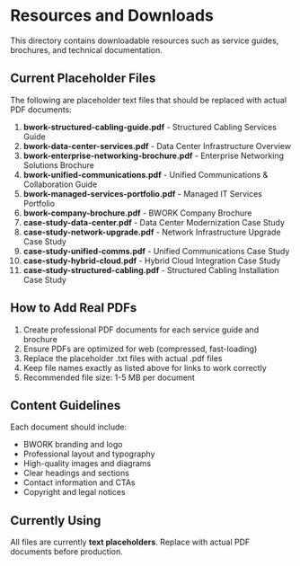 # Resources and Downloads

This directory contains downloadable resources such as service guides, brochures, and technical documentation.

## Current Placeholder Files

The following are placeholder text files that should be replaced with actual PDF documents:

1. **bwork-structured-cabling-guide.pdf** - Structured Cabling Services Guide
2. **bwork-data-center-services.pdf** - Data Center Infrastructure Overview
3. **bwork-enterprise-networking-brochure.pdf** - Enterprise Networking Solutions Brochure
4. **bwork-unified-communications.pdf** - Unified Communications & Collaboration Guide
5. **bwork-managed-services-portfolio.pdf** - Managed IT Services Portfolio
6. **bwork-company-brochure.pdf** - BWORK Company Brochure
7. **case-study-data-center.pdf** - Data Center Modernization Case Study
8. **case-study-network-upgrade.pdf** - Network Infrastructure Upgrade Case Study
9. **case-study-unified-comms.pdf** - Unified Communications Case Study
10. **case-study-hybrid-cloud.pdf** - Hybrid Cloud Integration Case Study
11. **case-study-structured-cabling.pdf** - Structured Cabling Installation Case Study

## How to Add Real PDFs

1. Create professional PDF documents for each service guide and brochure
2. Ensure PDFs are optimized for web (compressed, fast-loading)
3. Replace the placeholder .txt files with actual .pdf files
4. Keep file names exactly as listed above for links to work correctly
5. Recommended file size: 1-5 MB per document

## Content Guidelines

Each document should include:
- BWORK branding and logo
- Professional layout and typography
- High-quality images and diagrams
- Clear headings and sections
- Contact information and CTAs
- Copyright and legal notices

## Currently Using

All files are currently **text placeholders**. Replace with actual PDF documents before production.

